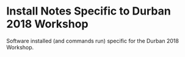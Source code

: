 # Install Notes Specific to Durban 2018 Workshop
Software installed (and commands run) specific for the Durban 2018 Workshop.
